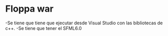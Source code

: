 # Floppa war
-Se tiene que tiene que ejecutar desde Visual Studio con las bibliotecas de c++.
-Se tiene que tener el SFML6.0
